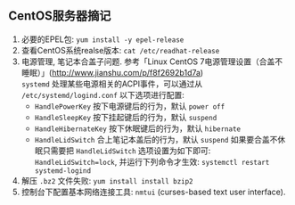 ## CentOS服务器摘记

1. 必要的EPEL包: `yum install -y epel-release`
1. 查看CentOS系统realse版本: `cat /etc/readhat-release`
1. 电源管理, 笔记本合盖子问题. 参考「Linux CentOS 7电源管理设置（合盖不睡眠）」(http://www.jianshu.com/p/f8f2692b1d7a)  
   `systemd` 处理某些电源相关的ACPI事件，可以通过从 `/etc/systemd/logind.conf`
   以下选项进行配置:
   - `HandlePowerKey` 按下电源键后的行为，默认 `power off`
   - `HandleSleepKey` 按下挂起键后的行为，默认 `suspend`
   - `HandleHibernateKey` 按下休眠键后的行为，默认 `hibernate`
   - `HandleLidSwitch` 合上笔记本盖后的行为，默认 `suspend`
   如果要合盖不休眠只需要把 `HandleLidSwitch` 选项设置为如下即可:
   `HandleLidSwitch=lock`, 并运行下列命令才生效:
   `systemctl restart systemd-logind`
1. 解压 `.bz2` 文件失败: `yum install install bzip2`
1. 控制台下配置基本网络连接工具: `nmtui` (curses-based text user interface).
